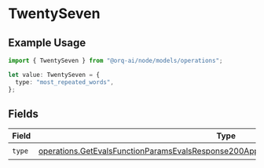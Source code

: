 # TwentySeven

## Example Usage

```typescript
import { TwentySeven } from "@orq-ai/node/models/operations";

let value: TwentySeven = {
  type: "most_repeated_words",
};
```

## Fields

| Field                                                                                                                                                                                              | Type                                                                                                                                                                                               | Required                                                                                                                                                                                           | Description                                                                                                                                                                                        |
| -------------------------------------------------------------------------------------------------------------------------------------------------------------------------------------------------- | -------------------------------------------------------------------------------------------------------------------------------------------------------------------------------------------------- | -------------------------------------------------------------------------------------------------------------------------------------------------------------------------------------------------- | -------------------------------------------------------------------------------------------------------------------------------------------------------------------------------------------------- |
| `type`                                                                                                                                                                                             | [operations.GetEvalsFunctionParamsEvalsResponse200ApplicationJSONResponseBodyData527Type](../../models/operations/getevalsfunctionparamsevalsresponse200applicationjsonresponsebodydata527type.md) | :heavy_check_mark:                                                                                                                                                                                 | N/A                                                                                                                                                                                                |